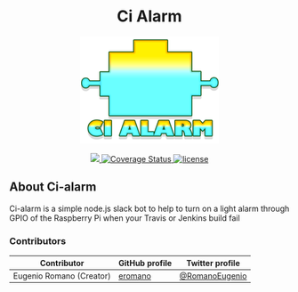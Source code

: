 <h1 align="center">Ci Alarm</h1>
<p align="center">
  <img title="ci alarm" src='ci-alarm-logo.png' />
</p>
<p align="center">
  <a title='Build Status' href="https://travis-ci.org/eromano/ci-alarm">
    <img src='https://travis-ci.org/eromano/ci-alarm.svg?branch=master' />
  </a>
  <a href='https://coveralls.io/r/eromano/ci-alarm'>
    <img src='https://img.shields.io/coveralls/eromano/ci-alarm.svg' alt='Coverage Status' />
  </a>
    <a href='https://github.com/eromano/ci-alarm/blob/master/LICENSE'>
      <img src='https://img.shields.io/badge/license-MIT-blue.svg' alt='license' />
    </a>
</p>

## About Ci-alarm
Ci-alarm is a simple node.js slack bot to help to turn on a light alarm through GPIO of the Raspberry Pi when your Travis or Jenkins build fail

### Contributors


Contributor | GitHub profile | Twitter profile |
--- | --- | ---
Eugenio Romano (Creator) | [eromano](https://github.com/eromano) | [@RomanoEugenio](https://twitter.com/RomanoEugenio)

